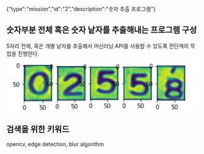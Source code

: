 {"type":"mission","id":"2","description":"숫자 추출 프로그램"}
## 숫자부분 전체 혹은 숫자 낱자를 추출해내는 프로그램 구성

5자리 전체, 혹은 개별 낱자를 추출해서 머신러닝 API를 사용할 수 있도록 전단계의 작업을 진행한다.
![숫자](digits.jpg)

## 검색을 위한 키워드
opencv, edge detection, blur algorithm
